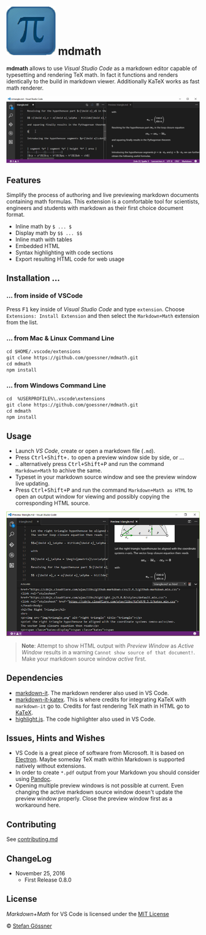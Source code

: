 # ![mdmath](img/icon.png) mdmath

**mdmath** allows to use *Visual Studio Code* as a markdown editor capable of typesetting and rendering TeX math.
In fact it functions and renders identically to the build in markdown viewer. Additionally KaTeX works as fast math renderer.

![mdmath editing](img/edit.gif)

## Features
Simplify the process of authoring and live previewing markdown documents containing math formulas.
This extension is a comfortable tool for scientists, engineers and students with markdown as their first choice 
document format.

* Inline math by `$ ... $`
* Display math by `$$ ... $$`
* Inline math with tables
* Embedded HTML
* Syntax highlighting with code sections
* Export resulting HTML code for web usage

## Installation ...

### ... from inside of VSCode

Press <kbd>F1</kbd> key inside of *Visual Studio Code* and type `extension`. Choose `Extensions: Install Extension` 
and then select the `Markdown+Math` extension from the list.

### ... from Mac & Linux Command Line
```
cd $HOME/.vscode/extensions
git clone https://github.com/goessner/mdmath.git
cd mdmath
npm install
```

### ... from Windows Command Line
```
cd  %USERPROFILE%\.vscode\extensions
git clone https://github.com/goessner/mdmath.git
cd mdmath
npm install
```

## Usage

* Launch *VS Code*, create or open a markdown file (`.md`).
* Press <kbd>Ctrl+Shift+.</kbd> to open a preview window side by side, or ...
* .. alternatively press <kbd>Ctrl+Shift+P</kbd> and run the command `Markdown+Math` to achive the same.
* Typeset in your markdown source window and see the preview window live updating.
* Press <kbd>Ctrl+Shift+P</kbd> and run the command `Markdown+Math as HTML` to open an output window for 
  viewing and possibly copying the corresponding HTML source.

![mdmath html export](img/htmlExport.png)

>**Note**: Attempt to show HTML output with *Preview Window* as *Active Window* results in a warning `Cannot show source of that document!`. Make your markdown source window *active* first.


## Dependencies

* [markdown-it](https://github.com/markdown-it/markdown-it). The markdown renderer also used in VS Code.
* [markdown-it-katex](https://github.com/waylonflinn/markdown-it-katex). This is where credits for integrating KaTeX with `markdown-it` go to. Credits for fast rendering 
  TeX math in HTML go to [KaTeX](https://khan.github.io/KaTeX/).
* [highlight.js](https://github.com/isagalaev/highlight.js). The code highlighter also used in VS Code.

## Issues, Hints and Wishes

* VS Code is a great piece of software from Microsoft. It is based on [Electron](http://electron.atom.io/). Maybe someday TeX math within Markdown is supported natively without extensions.
* In order to create `*.pdf` output from your Markdown you should consider using [Pandoc](http://pandoc.org/).
* Opening multiple preview windows is not possible at current. Even changing the active markdown source window doesn't update the
preview window properly. Close the preview window first as a workaround here.

## Contributing

See [contributing.md](contributing.md)

## ChangeLog

* November 25, 2016
  * First Release 0.8.0

## License

*Markdown+Math* for VS Code is licensed under the [MIT License](http://opensource.org/licenses/MIT)

 © [Stefan Gössner](https://github.com/goessner)
